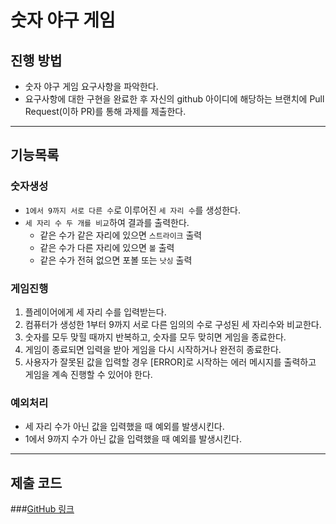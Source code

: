 # 숫자 야구 게임
## 진행 방법
* 숫자 야구 게임 요구사항을 파악한다.
* 요구사항에 대한 구현을 완료한 후 자신의 github 아이디에 해당하는 브랜치에 Pull Request(이하 PR)를 통해 과제를 제출한다.
----

## 기능목록
### 숫자생성
* `1에서 9까지 서로 다른 수`로 이루어진 `세 자리 수`를 생성한다.
* `세 자리 수 두 개를 비교`하여 결과를 출력한다.
    - 같은 수가 같은 자리에 있으면 `스트라이크` 출력
    - 같은 수가 다른 자리에 있으면 `볼` 출력
    - 같은 수가 전혀 없으면 포볼 또는 `낫싱` 출력

### 게임진행
1. 플레이어에게 세 자리 수를 입력받는다.
2. 컴퓨터가 생성한 1부터 9까지 서로 다른 임의의 수로 구성된 세 자리수와 비교한다.
3. 숫자를 모두 맞힐 때까지 반복하고, 숫자를 모두 맞히면 게임을 종료한다.
4. 게임이 종료되면 입력을 받아 게임을 다시 시작하거나 완전히 종료한다.
5. 사용자가 잘못된 값을 입력할 경우 [ERROR]로 시작하는 에러 메시지를 출력하고 게임을 계속 진행할 수 있어야 한다.

### 예외처리
* 세 자리 수가 아닌 값을 입력했을 때 예외를 발생시킨다.
* 1에서 9까지 수가 아닌 값을 입력했을 때 예외를 발생시킨다.
---

## 제출 코드
###[GitHub 링크](https://github.com/moonjuhyeon/java-baseball-precourse/tree/moonjuhyeon)
